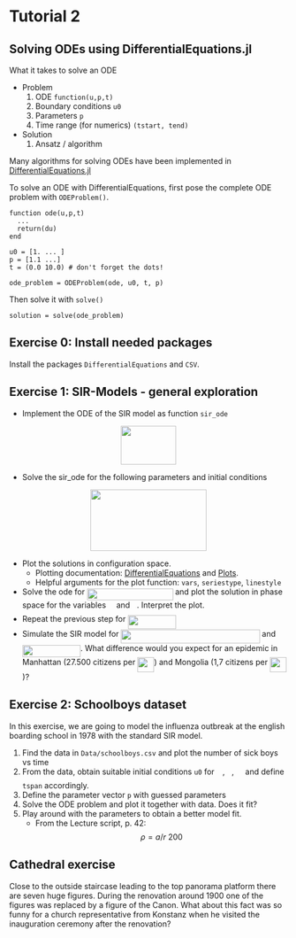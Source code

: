 # Tutorial 2

## Solving ODEs using DifferentialEquations.jl

What it takes to solve an ODE

* Problem
    1. ODE `function(u,p,t)`
    1. Boundary conditions `u0`
    1. Parameters `p`
    1. Time range (for numerics) `(tstart, tend)`
*  Solution
    1. Ansatz / algorithm


Many algorithms for solving ODEs have been implemented in [DifferentialEquations.jl](http://docs.juliadiffeq.org/latest/index.html)

To solve an ODE with DifferentialEquations, first pose the complete ODE problem with `ODEProblem()`.
```
function ode(u,p,t)
  ...
  return(du)
end

u0 = [1. ... ]
p = [1.1 ...]
t = (0.0 10.0) # don't forget the dots!

ode_problem = ODEProblem(ode, u0, t, p)
```


Then solve it with `solve()`
```
solution = solve(ode_problem)
```

## Exercise 0: Install needed packages

Install the packages `DifferentialEquations` and `CSV`.

## Exercise 1: SIR-Models - general exploration


* Implement the ODE of the SIR model as function `sir_ode`

<p align="center"><img src="/Exercises/tex/1e8d30076177b796797de1597db68e4d.svg?invert_in_darkmode&sanitize=true" align=middle width=99.23873354999999pt height=70.38765194999999pt/></p>

* Solve the sir_ode for the following parameters and initial conditions

<p align="center"><img src="/Exercises/tex/2ceda145c1413594197ebc2f60d5e373.svg?invert_in_darkmode&sanitize=true" align=middle width=210.51310005pt height=110.59361775pt/></p>

* Plot the solutions in configuration space.
    * Plotting documentation: [DifferentialEquations](http://docs.juliadiffeq.org/latest/basics/plot.html) and [Plots](http://docs.juliaplots.org/latest/).
    * Helpful arguments for the plot function: `vars`, `seriestype`, `linestyle`
* Solve the ode for <img src="/Exercises/tex/b855a403df9beca82ce842e87641d959.svg?invert_in_darkmode&sanitize=true" align=middle width=155.81819549999997pt height=21.18721440000001pt/> and plot the solution in phase space for the variables <img src="/Exercises/tex/e257acd1ccbe7fcb654708f1a866bfe9.svg?invert_in_darkmode&sanitize=true" align=middle width=11.027402099999989pt height=22.465723500000017pt/> and <img src="/Exercises/tex/21fd4e8eecd6bdf1a4d3d6bd1fb8d733.svg?invert_in_darkmode&sanitize=true" align=middle width=8.515988249999989pt height=22.465723500000017pt/>. Interpret the plot.
* Repeat the previous step for <img src="/Exercises/tex/8d536b21a7ff9f8d0e2cc6ebf97de72b.svg?invert_in_darkmode&sanitize=true" align=middle width=87.51117704999999pt height=24.65753399999998pt/>
* Simulate the SIR model for <img src="/Exercises/tex/5b7054e279bb5679177c17a7ab787171.svg?invert_in_darkmode&sanitize=true" align=middle width=251.32969455pt height=24.65753399999998pt/> and <img src="/Exercises/tex/e8741fa4d6ee2dd1e2c39fac632c49ba.svg?invert_in_darkmode&sanitize=true" align=middle width=105.14631434999998pt height=21.18721440000001pt/>. What difference would you expect for an epidemic in Manhattan (27.500 citizens per <img src="/Exercises/tex/bf0a194b9b51caa4bb09d3ea9a96b97a.svg?invert_in_darkmode&sanitize=true" align=middle width=30.06101009999999pt height=26.76175259999998pt/>) and Mongolia (1,7 citizens per <img src="/Exercises/tex/bf0a194b9b51caa4bb09d3ea9a96b97a.svg?invert_in_darkmode&sanitize=true" align=middle width=30.06101009999999pt height=26.76175259999998pt/>)?

## Exercise 2: Schoolboys dataset

In this exercise, we are going to model the influenza outbreak at the english boarding school in 1978 with the standard SIR model.

1. Find the data in `Data/schoolboys.csv` and plot the number of sick boys vs time
1. From the data, obtain suitable initial conditions `u0` for <img src="/Exercises/tex/e257acd1ccbe7fcb654708f1a866bfe9.svg?invert_in_darkmode&sanitize=true" align=middle width=11.027402099999989pt height=22.465723500000017pt/>, <img src="/Exercises/tex/21fd4e8eecd6bdf1a4d3d6bd1fb8d733.svg?invert_in_darkmode&sanitize=true" align=middle width=8.515988249999989pt height=22.465723500000017pt/>, <img src="/Exercises/tex/1e438235ef9ec72fc51ac5025516017c.svg?invert_in_darkmode&sanitize=true" align=middle width=12.60847334999999pt height=22.465723500000017pt/> and define `tspan` accordingly.
1. Define the parameter vector `p` with guessed parameters
1. Solve the ODE problem and plot it together with data. Does it fit?
1. Play around with the parameters to obtain a better model fit.
    * From the Lecture script, p. 42: $$\rho = a/r ~200$$





## Cathedral exercise

Close to the outside staircase leading to the top panorama platform there are seven huge figures.
During the renovation around 1900 one of the figures was replaced by a figure of the Canon.
What about this fact was so funny for a church representative from Konstanz when he visited
the inauguration ceremony after the renovation?
